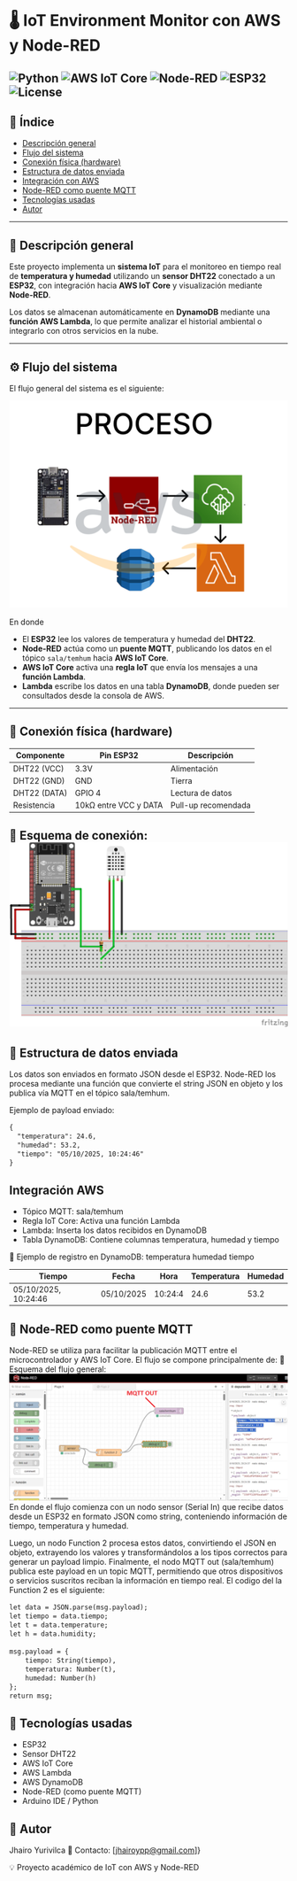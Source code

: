 # 🌡️ IoT Environment Monitor con AWS y Node-RED

![Python](https://img.shields.io/badge/Python-3.10-blue)
![AWS IoT Core](https://img.shields.io/badge/AWS-IoT%20Core-orange)
![Node-RED](https://img.shields.io/badge/Node--RED-Flow-red)
![ESP32](https://img.shields.io/badge/ESP32-Enabled-lightgrey)
![License](https://img.shields.io/badge/License-MIT-green)
---
## 📑 Índice
- [Descripción general](#🧠-descripción-general)
- [Flujo del sistema](#⚙️-flujo-del-sistema)
- [Conexión física (hardware)](#📡-conexión-física-hardware)
- [Estructura de datos enviada](#🧩-estructura-de-datos-enviada)
- [Integración con AWS](#🔗-integración-con-aws)
- [Node-RED como puente MQTT](#🔁-node-red-como-puente-mqtt)
- [Tecnologías usadas](#🚀-tecnologías-usadas)
- [Autor](#👤-autor)
---
## 🧠 Descripción general

Este proyecto implementa un **sistema IoT** para el monitoreo en tiempo real de **temperatura y humedad** utilizando un **sensor DHT22** conectado a un **ESP32**, con integración hacia **AWS IoT Core** y visualización mediante **Node-RED**.

Los datos se almacenan automáticamente en **DynamoDB** mediante una **función AWS Lambda**, lo que permite analizar el historial ambiental o integrarlo con otros servicios en la nube.

---
## ⚙️ Flujo del sistema

El flujo general del sistema es el siguiente:

![Proceso](https://github.com/Jhairo18/AWS-DynamoDB-DHT22/blob/master/img/proceso.png)

En donde
- El **ESP32** lee los valores de temperatura y humedad del **DHT22**.  
- **Node-RED** actúa como un **puente MQTT**, publicando los datos en el tópico `sala/temhum` hacia **AWS IoT Core**.  
- **AWS IoT Core** activa una **regla IoT** que envía los mensajes a una **función Lambda**.  
- **Lambda** escribe los datos en una tabla **DynamoDB**, donde pueden ser consultados desde la consola de AWS.

---
## 📡 Conexión física (hardware)

| Componente | Pin ESP32 | Descripción |
|-------------|------------|-------------|
| DHT22 (VCC) | 3.3V | Alimentación |
| DHT22 (GND) | GND | Tierra |
| DHT22 (DATA) | GPIO 4 | Lectura de datos |
| Resistencia | 10kΩ entre VCC y DATA | Pull-up recomendada |

📸 **Esquema de conexión:**
![Esqumeatico](https://github.com/Jhairo18/AWS-DynamoDB-DHT22/blob/master/esquematico.png)
---
## 🧩 Estructura de datos enviada
Los datos son enviados en formato JSON desde el ESP32. Node-RED los procesa mediante una función que convierte el string JSON en objeto y los publica vía MQTT en el tópico sala/temhum.

Ejemplo de payload enviado:
```
{
  "temperatura": 24.6,
  "humedad": 53.2,
  "tiempo": "05/10/2025, 10:24:46"
}
```
## Integración AWS
- Tópico MQTT: sala/temhum
- Regla IoT Core: Activa una función Lambda
- Lambda: Inserta los datos recibidos en DynamoDB
- Tabla DynamoDB: Contiene columnas temperatura, humedad y tiempo

📘 Ejemplo de registro en DynamoDB:
temperatura	humedad	tiempo

| Tiempo | Fecha | Hora | Temperatura | Humedad |
|-------------|------------|-------------|------------|-------------|
| 05/10/2025, 10:24:46 | 05/10/2025| 10:24:4 | 24.6| 53.2|
## 🔁 Node-RED como puente MQTT
Node-RED se utiliza para facilitar la publicación MQTT entre el microcontrolador y AWS IoT Core.
El flujo se compone principalmente de:
📸 Esquema del flujo general:
![node-red](https://github.com/Jhairo18/AWS-DynamoDB-DHT22/blob/master/img/node-red.png)
En donde el flujo comienza con un nodo sensor (Serial In) que recibe datos desde un ESP32 en formato JSON como string, conteniendo información de tiempo, temperatura y humedad.

Luego, un nodo Function 2 procesa estos datos, convirtiendo el JSON en objeto, extrayendo los valores y transformándolos a los tipos correctos para generar un payload limpio. Finalmente, el nodo MQTT out (sala/temhum) publica este payload en un topic MQTT, permitiendo que otros dispositivos o servicios suscritos reciban la información en tiempo real.
El codigo del la Function 2 es el siguiente:
```
let data = JSON.parse(msg.payload);
let tiempo = data.tiempo;
let t = data.temperature;
let h = data.humidity;

msg.payload = {
    tiempo: String(tiempo),
    temperatura: Number(t),
    humedad: Number(h)
};
return msg;

```
## 🚀 Tecnologías usadas
- ESP32 
- Sensor DHT22
- AWS IoT Core
- AWS Lambda
- AWS DynamoDB
- Node-RED (como puente MQTT)
- Arduino IDE / Python
## 👤 Autor
Jhairo Yurivilca
📧 Contacto: [jhairoypp@gmail.com]}

💡 Proyecto académico de IoT con AWS y Node-RED
